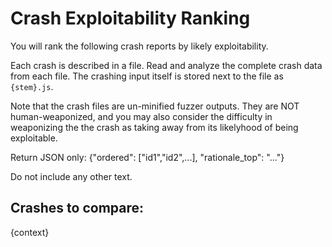 # Crash Exploitability Ranking

You will rank the following crash reports by likely exploitability.

Each crash is described in a file. Read and analyze the complete crash data from each file.
The crashing input itself is stored next to the file as `{stem}.js`.

Note that the crash files are un-minified fuzzer outputs.
They are NOT human-weaponized, and you may also consider the difficulty in weaponizing the the crash as taking away from its likelyhood of being exploitable.

Return JSON only: {"ordered": ["id1","id2",...], "rationale_top": "..."}

Do not include any other text.

## Crashes to compare:

{context}
